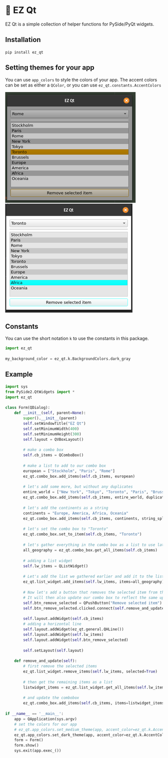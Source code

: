 # 🌴 EZ Qt

EZ Qt is a simple collection of helper functions for PySide/PyQt widgets. 

## Installation

`pip install ez_qt`

## Setting themes for your app

You can use `app_colors` to style the colors of your app. The accent colors can be set as either a `QColor`, or you can use `ez_qt.constants.AccentColors`

![Screenshot](screenshots/medium_orange.png)
![Screenshot](screenshots/light_teal.png)

## Constants

You can use the short notation `k` to use the constants in this package. 

```python
import ez_qt

my_background_color = ez_qt.k.BackgroundColors.dark_gray
```

## Example

```python
import sys
from PySide2.QtWidgets import *
import ez_qt

class Form(QDialog):
    def __init__(self, parent=None):
        super().__init__(parent)
        self.setWindowTitle("EZ Qt")
        self.setMinimumWidth(400)
        self.setMinimumHeight(300)
        self.layout = QVBoxLayout()

        # make a combo box
        self.cb_items = QComboBox()

        # make a list to add to our combo box
        european = ["Stockholm", "Paris", "Rome"]
        ez_qt.combo_box.add_items(self.cb_items, european)

        # let's add some more, but without any duplicates
        entire_world = ["New York", "Tokyo", "Toronto", "Paris", "Brussels"]
        ez_qt.combo_box.add_items(self.cb_items, entire_world, duplicates_allowed=False)

        # let's add the continents as a string
        continents = "Europe, America, Africa, Oceania"
        ez_qt.combo_box.add_items(self.cb_items, continents, string_split_character=",")

        # let's set the combo box to "Toronto"
        ez_qt.combo_box.set_to_item(self.cb_items, "Toronto")

        # let's gather everything in the combo box as a list to use later
        all_geography = ez_qt.combo_box.get_all_items(self.cb_items)

        # adding a list widget
        self.lw_items = QListWidget()

        # Let's add the list we gathered earlier and add it to the list widget
        ez_qt.list_widget.add_items(self.lw_items, items=all_geography)

        # Now let's add a button that removes the selected item from the listwidget
        # It will then also update our combo box to reflect the same update
        self.btn_remove_selected = QPushButton("Remove selected item")
        self.btn_remove_selected.clicked.connect(self.remove_and_update)

        self.layout.addWidget(self.cb_items)
        # adding a horizontal line
        self.layout.addWidget(ez_qt.general.QHLine())
        self.layout.addWidget(self.lw_items)
        self.layout.addWidget(self.btn_remove_selected)

        self.setLayout(self.layout)

    def remove_and_update(self):
        # first remove the selected items
        ez_qt.list_widget.remove_items(self.lw_items, selected=True)

        # then get the remaining items as a list
        listwidget_items = ez_qt.list_widget.get_all_items(self.lw_items)

        # and update the combobox
        ez_qt.combo_box.add_items(self.cb_items, items=listwidget_items, clear=True)

if __name__ == '__main__':
    app = QApplication(sys.argv)
    # set the colors for our app
    # ez_qt.app_colors.set_medium_theme(app, accent_color=ez_qt.k.AccentColors.medium_pink)
    ez_qt.app_colors.set_dark_theme(app, accent_color=ez_qt.k.AccentColors.medium_pink)
    form = Form()
    form.show()
    sys.exit(app.exec_())

```